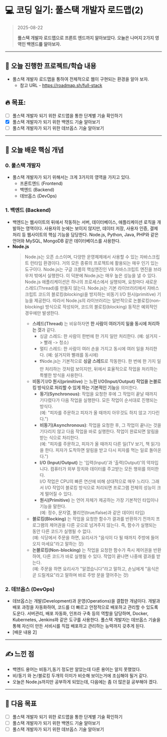 # 💻 코딩 일기: 풀스택 개발자 로드맵(2)
> 2025-08-22
>
> **풀스택 개발자 로드맵으로 프론트 엔드까지 알아보았다.
> 오늘은 나머지 2가지 영역인 백엔드를 알아보자.**
---

## 🚀 오늘 진행한 프로젝트/학습 내용
- 풀스택 개발자 로드맵을 통하여 전체적으로 웹이 구현되는 환경을 알아 보자.
  - 참고 URL - https://roadmap.sh/full-stack
  
## 🔥 목표:  
  - [ ] 풀스택 개발자 되기 위한 로드맵을 통한 단계별 기술 확인하기
  - [X] 풀스택 개발자가 되기 위한 백엔드 기술 알아보기
  - [ ] 풀스택 개발자가 되기 위한 데브옵스 기술 알아보기

---

## 📝 오늘 배운 핵심 개념

### 0. 풀스택 개발자
- 풀스택 개발자가 되기 위해서는 크게 3가지의 영역을 가지고 있다.
  - 프론트엔드 (Frontend)
  - 백엔드 (Backend)
  - 데브옵스 (DevOps)

### 1. 백엔드 (Backend)
- 백엔드는 웹사이트의 뒤에서 작동하는 서버, 데이터베이스, 애플리케이션 로직을 개발하는 영역이다. 사용자의 눈에는 보이지 않지만, 데이터 저장, 사용자 인증, 결제 처리 등 웹사이트의 핵심 기능을 담당한다. Node.js, Python, Java, PHP와 같은 언어와 MySQL, MongoDB 같은 데이터베이스를 사용한다.
- **Node.js**
  > Node.js는 오픈 소스이며, 다양한 운영체제에서 사용할 수 있는 자바스크립트 런타임 환경이다. 거의 모든 종류의 프로젝트에 활용되는 매우 인기 있는 도구이다.
  > Node.js는 구글 크롬의 핵심엔진인 V8 자바스크립트 엔진을 브라우저 밖에서 실행한다. 이 덕분에 Node.js는 매우 높은 성능을 낼 수 있다.
  > Node.js 애플리케이션은 하나의 프로세스에서 실행되며, 요청마다 새로운 스레드(Thread)를 만들지 않는다. Node.js는 기본 라이브러리에서 자바스크립트 코드의 블로킹(blocking)을 방지하는 비동기 I/O 원시(primitive) 기능을 제공한다.
  > 따라서 Node.js의 라이브러리는 일반적으로 논블로킹(non-blocking) 방식으로 작성되어, 코드의 블로킹(blocking) 동작은 예외적인 경우에만 발생한다.
  > - **스레드(Thread)** 는 비유하자면 **한 사람이 여러가지 일을 동시에 처리하는 것**과 같다.  
  >   - 싱글 스레드: 한 사람이 한번에 한 가지 일만 처리한다. (예: 설거지 -> 빨래 -> 청소)
  >   - 멀티 스레드: 한 사람이 여러 손을 가지고 동시에 여러 일을 처리한다. (예: 설거지와 빨래를 동시에)
  >   - ❗️Node.js는 기본적으로 **싱글 스레드**로 작동한다. 한 번에 한 가지 일만 처리하는 것처럼 보이지만, 뒤에서 효율적으로 작업을 처리하는 특별한 방식을 사용한다.
  > - **비동기 I/O 원시(primitive)** 는 **느린 I/O(Input/Output) 작업을 논블로킹 방식으로 처리할 수 있게 하는 기본적인 기능**을 의미한다.
  >   - **동기(Synchronous)**: 작업을 요청한 후에 그 작업이 끝날 때까지 기다렸다가 다음 작업을 실행한다. 모든 작업이 순서대로 진행되는 방식다.  
  >   (예: "피자를 주문하고 피자가 올 때까지 아무것도 하지 않고 기다린다.")
  >   - **비동기(Asynchronous)**: 작업을 요청한 후, 그 작업이 끝나는 것을 기다리지 않고 다음 작업을 바로 실행한다. 작업이 완료되면 알림을 받는 식으로 처리한다.  
  >   (예: "피자를 주문하고, 피자가 올 때까지 다른 일(TV 보기, 책 읽기)을 한다. 피자가 도착하면 알림을 받고 다시 피자를 먹는 일로 돌아온다.")
  >   - **I/O (Input/Output)** 는 '입력(Input)'과 '출력(Output)'의 약자입니다. 컴퓨터가 외부 장치와 데이터를 주고받는 모든 행위를 의미한다.  
  >   I/O 작업은 CPU의 빠른 연산에 비해 상대적으로 매우 느리다. 그래서 I/O 작업이 블로킹 방식으로 처리되면 프로그램 전체의 성능이 크게 떨어질 수 있다.
  >   - **원시(Primitive)** 는 언어 자체가 제공하는 가장 기본적인 타입이나 기능을 말한다.  
  >   (예: 정수, 문자열, 불리언(true/false)과 같은 데이터 타입)
  > - **블로킹(Blocking)** 는 작업을 요청한 함수가 결과를 반환하기 전까지 프로그램의 제어권을 다른 곳으로 넘겨주지 않는다. 즉, 함수가 실행되는 동안 다른 코드가 실행될 수 없다.  
  >   (예: 식당에서 주문을 하면, 요리사가 "음식이 다 될 때까지 주방에 들어오지 마세요"라고 말하는 것)
  > - **논블로킹(Non-blocking)** 는 작업을 요청한 함수가 즉시 제어권을 반환하여, 다른 코드가 바로 실행될 수 있다. 작업이 끝나면 나중에 결과를 받는다.  
  >   (예: 주문을 하면 요리사가 "알겠습니다"라고 말하고, 손님에게 "음식은 곧 드릴게요"라고 말하며 바로 주방 문을 열어주는 것)

### 2. 데브옵스 (DevOps)
- 데브옵스는 개발(Development)과 운영(Operations)을 결합한 개념이다. 개발과 배포 과정을 자동화하여, 코드를 더 빠르고 안정적으로 배포하고 관리할 수 있도록 도운다. 서버관리, 배포 자동화, 인프라 구축 등의 역할을 담당하며, Docker, Kubernetes, Jenkins와 같은 도구를 사용한다. 풀스택 개발자는 데브옵스 기술을 통해 자신이 만든 서비시를 직접 배포하고 관리하는 능력까지 갖추게 된다.
- [배운 내용 2]

---

## ✍️ 느낀 점
- 백엔드 용어는 비동기,동기 정도만 알았는데 다른 용어는 알지 못했었다.
- 비/동기 와 논/블로킹 두개의 이미가 비슷해 보이는거에 조심해야 될거 같다.
- 오늘은 Node.js까지만 공부하게 되었는데, 다음에는 좀 더 많은걸 공부해야 겠다.

---

## 🎯 다음 목표
  - [ ] 풀스택 개발자 되기 위한 로드맵을 통한 단계별 기술 확인하기
  - [ ] 풀스택 개발자가 되기 위한 백엔드 기술 알아보기
  - [ ] 풀스택 개발자가 되기 위한 데브옵스 기술 알아보기
